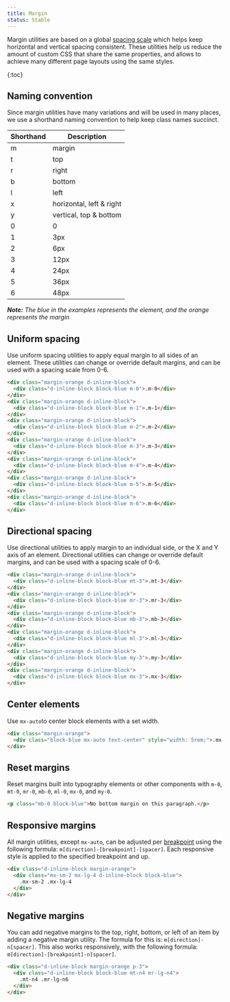 ```yaml
---
title: Margin
status: Stable
---
```


Margin utilities are based on a global [spacing scale](/styleguide/css/support/variables#spacers) which helps keep horizontal and vertical spacing consistent. These utilities help us reduce the amount of custom CSS that share the same properties, and allows to achieve many different page layouts using the same styles.

{:toc}

## Naming convention

Since margin utilities have many variations and will be used in many places, we use a shorthand naming convention to help keep class names succinct.


| Shorthand | Description |
| --- | --- |
| m | margin |
| t | top |
| r | right |
| b | bottom |
| l | left |
| x | horizontal, left & right |
| y | vertical, top & bottom |
| 0 | 0 |
| 1 | 3px |
| 2 | 6px |
| 3 | 12px |
| 4 | 24px |
| 5 | 36px |
| 6 | 48px |

_**Note:** The blue in the examples represents the element, and the orange represents the margin_

## Uniform spacing

Use uniform spacing utilities to apply equal margin to all sides of an element. These utilities can change or override default margins, and can be used with a spacing scale from 0-6.

```html
<div class="margin-orange d-inline-block">
  <div class="d-inline-block block-blue m-0">.m-0</div>
</div>
<div class="margin-orange d-inline-block">
  <div class="d-inline-block block-blue m-1">.m-1</div>
</div>
<div class="margin-orange d-inline-block">
  <div class="d-inline-block block-blue m-2">.m-2</div>
</div>
<div class="margin-orange d-inline-block">
  <div class="d-inline-block block-blue m-3">.m-3</div>
</div>
<div class="margin-orange d-inline-block">
  <div class="d-inline-block block-blue m-4">.m-4</div>
</div>
<div class="margin-orange d-inline-block">
  <div class="d-inline-block block-blue m-5">.m-5</div>
</div>
<div class="margin-orange d-inline-block">
  <div class="d-inline-block block-blue m-6">.m-6</div>
</div>
```

## Directional spacing

Use directional utilities to apply margin to an individual side, or the X and Y axis of an element. Directional utilities can change or override default margins, and can be used with a spacing scale of 0-6.

```html
<div class="margin-orange d-inline-block">
  <div class="d-inline-block block-blue mt-3">.mt-3</div>
</div>
<div class="margin-orange d-inline-block">
  <div class="d-inline-block block-blue mr-3">.mr-3</div>
</div>
<div class="margin-orange d-inline-block">
  <div class="d-inline-block block-blue mb-3">.mb-3</div>
</div>
<div class="margin-orange d-inline-block">
  <div class="d-inline-block block-blue ml-3">.ml-3</div>
</div>
<div class="margin-orange d-inline-block">
  <div class="d-inline-block block-blue my-3">.my-3</div>
</div>
<div class="margin-orange d-inline-block">
  <div class="d-inline-block block-blue mx-3">.mx-3</div>
</div>
```

## Center elements

Use `mx-auto`to center block elements with a set width.

```html
<div class="margin-orange">
  <div class="block-blue mx-auto text-center" style="width: 5rem;">.mx-auto</div>
</div>
```

## Reset margins
Reset margins built into typography elements or other components with `m-0`, `mt-0`, `mr-0`, `mb-0`, `ml-0`, `mx-0`, and `my-0`.

```html
<p class="mb-0 block-blue">No bottom margin on this paragraph.</p>
```

## Responsive margins

All margin utilities, except `mx-auto`, can be adjusted per [breakpoint](/styleguide/css/modules/grid#breakpoints) using the following formula: `m[direction]-[breakpoint]-[spacer]`. Each responsive style is applied to the specified breakpoint and up.

```html
<div class="d-inline-block margin-orange">
  <div class="mx-sm-2 mx-lg-4 d-inline-block block-blue">
    .mx-sm-2 .mx-lg-4
  </div>
</div>
```

## Negative margins

You can add negative margins to the top, right, bottom, or left of an item by adding a negative margin utility. The formula for this is: `m[direction]-n[spacer]`. This also works responsively, with the following formula: `m[direction]-[breakpoint]-n[spacer]`.

```html
<div class="d-inline-block margin-orange p-3">
  <div class="d-inline-block block-blue mt-n4 mr-lg-n4">
    .mt-n4 .mr-lg-n6
  </div>
</div>
```
